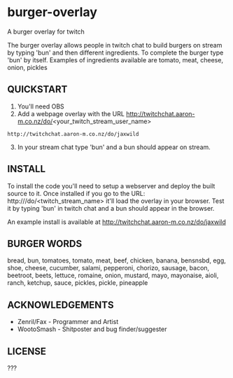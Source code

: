 # burger-overlay

A burger overlay for twitch

The burger overlay allows people in twitch chat to build burgers on stream by typing 'bun' and then different ingredients. 
To complete the burger type 'bun' by itself.
Examples of ingredients available are tomato, meat, cheese, onion, pickles 

## QUICKSTART

  1. You'll need OBS  
  2. Add a webpage overlay with the URL http://twitchchat.aaron-m.co.nz/do/<your_twitch_stream_user_name> 
```
http://twitchchat.aaron-m.co.nz/do/jaxwild
```
  3. In your stream chat type 'bun' and a bun should appear on stream. 

## INSTALL
 
  To install the code you'll need to setup a webserver and deploy the built source to it.
  Once installed if you go to the URL: http://<yourserver>/do/<twitch_stream_name> it'll load the overlay in your browser.
  Test it by typing 'bun' in twitch chat and a bun should appear in the browser.
  
  An example install is available at http://twitchchat.aaron-m.co.nz/do/jaxwild

## BURGER WORDS

bread, bun, tomatoes, tomato, meat, beef, chicken, banana, bensnsbd, egg, shoe, cheese, cucumber, salami, pepperoni, chorizo, sausage, bacon, beetroot, beets, lettuce, romaine, onion, mustard, mayo, mayonaise, aioli, ranch, ketchup, sauce, pickles, pickle, pineapple

## ACKNOWLEDGEMENTS

*  Zenril/Fax - Programmer and Artist
*  WootoSmash - Shitposter and bug finder/suggester
  
## LICENSE
 
  ???
